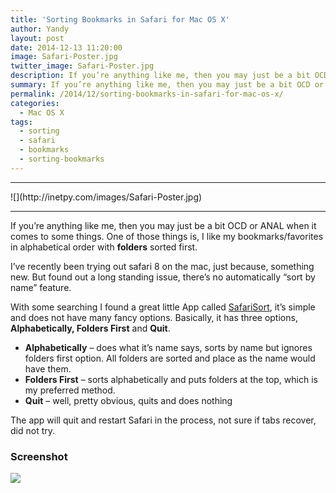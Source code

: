 ```yaml
---
title: 'Sorting Bookmarks in Safari for Mac OS X'
author: Yandy
layout: post
date: 2014-12-13 11:20:00
image: Safari-Poster.jpg
twitter_image: Safari-Poster.jpg
description: If you’re anything like me, then you may just be a bit OCD or ANAL when it comes to some things. One of those things is, I like my bookmarks/favorites in alphabetical order with folders sorted first...
summary: If you’re anything like me, then you may just be a bit OCD or ANAL when it comes to some things. One of those things is, I like my bookmarks/favorites in alphabetical order with folders sorted first...
permalink: /2014/12/sorting-bookmarks-in-safari-for-mac-os-x/
categories:
  - Mac OS X
tags:
  - sorting
  - safari
  - bookmarks
  - sorting-bookmarks
---
```

<hr>
![](http://inetpy.com/images/Safari-Poster.jpg)
<hr>

If you’re anything like me, then you may just be a bit OCD or ANAL when it comes to some things. One of those things is, I like my bookmarks/favorites in alphabetical order with **folders** sorted first.

I’ve recently been trying out safari 8 on the mac, just because, something new. But found out a long standing issue, there’s no automatically “sort by name” feature.

With some searching I found a great little App called <a href="http://www.safarisort.com/" target="_blank">SafariSort</a>, it’s simple and does not have many fancy options. Basically, it has three options, **Alphabetically, Folders First** and **Quit**.

* **Alphabetically** – does what it’s name says, sorts by name but ignores folders first option. All folders are sorted and place as the name would have them.
* **Folders First** – sorts alphabetically and puts folders at the top, which is my preferred method.
* **Quit** – well, pretty obvious, quits and does nothing

The app will quit and restart Safari in the process, not sure if tabs recover, did not try.

### Screenshot
![](http://inetpy.com/images/safarisort.png)